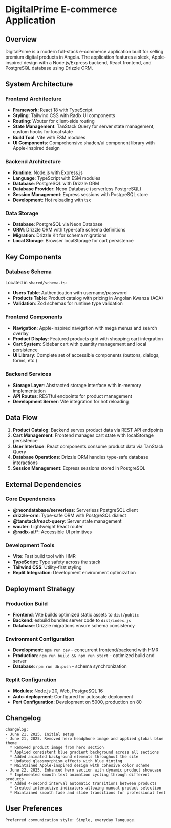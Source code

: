 # DigitalPrime E-commerce Application

## Overview

DigitalPrime is a modern full-stack e-commerce application built for selling premium digital products in Angola. The application features a sleek, Apple-inspired design with a Node.js/Express backend, React frontend, and PostgreSQL database using Drizzle ORM.

## System Architecture

### Frontend Architecture
- **Framework**: React 18 with TypeScript
- **Styling**: Tailwind CSS with Radix UI components
- **Routing**: Wouter for client-side routing
- **State Management**: TanStack Query for server state management, custom hooks for local state
- **Build Tool**: Vite with ESM modules
- **UI Components**: Comprehensive shadcn/ui component library with Apple-inspired design

### Backend Architecture
- **Runtime**: Node.js with Express.js
- **Language**: TypeScript with ESM modules
- **Database**: PostgreSQL with Drizzle ORM
- **Database Provider**: Neon Database (serverless PostgreSQL)
- **Session Management**: Express sessions with PostgreSQL store
- **Development**: Hot reloading with tsx

### Data Storage
- **Database**: PostgreSQL via Neon Database
- **ORM**: Drizzle ORM with type-safe schema definitions
- **Migration**: Drizzle Kit for schema migrations
- **Local Storage**: Browser localStorage for cart persistence

## Key Components

### Database Schema
Located in `shared/schema.ts`:
- **Users Table**: Authentication with username/password
- **Products Table**: Product catalog with pricing in Angolan Kwanza (AOA)
- **Validation**: Zod schemas for runtime type validation

### Frontend Components
- **Navigation**: Apple-inspired navigation with mega menus and search overlay
- **Product Display**: Featured products grid with shopping cart integration
- **Cart System**: Sidebar cart with quantity management and local persistence
- **UI Library**: Complete set of accessible components (buttons, dialogs, forms, etc.)

### Backend Services
- **Storage Layer**: Abstracted storage interface with in-memory implementation
- **API Routes**: RESTful endpoints for product management
- **Development Server**: Vite integration for hot reloading

## Data Flow

1. **Product Catalog**: Backend serves product data via REST API endpoints
2. **Cart Management**: Frontend manages cart state with localStorage persistence
3. **User Interface**: React components consume product data via TanStack Query
4. **Database Operations**: Drizzle ORM handles type-safe database interactions
5. **Session Management**: Express sessions stored in PostgreSQL

## External Dependencies

### Core Dependencies
- **@neondatabase/serverless**: Serverless PostgreSQL client
- **drizzle-orm**: Type-safe ORM with PostgreSQL dialect
- **@tanstack/react-query**: Server state management
- **wouter**: Lightweight React router
- **@radix-ui/***: Accessible UI primitives

### Development Tools
- **Vite**: Fast build tool with HMR
- **TypeScript**: Type safety across the stack
- **Tailwind CSS**: Utility-first styling
- **Replit Integration**: Development environment optimization

## Deployment Strategy

### Production Build
- **Frontend**: Vite builds optimized static assets to `dist/public`
- **Backend**: esbuild bundles server code to `dist/index.js`
- **Database**: Drizzle migrations ensure schema consistency

### Environment Configuration
- **Development**: `npm run dev` - concurrent frontend/backend with HMR
- **Production**: `npm run build && npm run start` - optimized build and server
- **Database**: `npm run db:push` - schema synchronization

### Replit Configuration
- **Modules**: Node.js 20, Web, PostgreSQL 16
- **Auto-deployment**: Configured for autoscale deployment
- **Port Configuration**: Development on 5000, production on 80

## Changelog
```
Changelog:
- June 21, 2025. Initial setup
- June 21, 2025. Removed hero headphone image and applied global blue theme
  * Removed product image from hero section
  * Applied consistent blue gradient background across all sections
  * Added animated background elements throughout the site
  * Updated glassmorphism effects with blue tinting
  * Maintained Apple-inspired design with cohesive color scheme
- June 22, 2025. Enhanced hero section with dynamic product showcase
  * Implemented smooth text animation cycling through different products
  * Added 4-second interval automatic transitions between products
  * Created interactive indicators allowing manual product selection
  * Maintained smooth fade and slide transitions for professional feel
```

## User Preferences

```
Preferred communication style: Simple, everyday language.
```